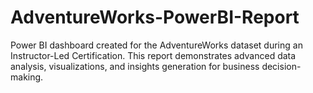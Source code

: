 # AdventureWorks-PowerBI-Report
Power BI dashboard created for the AdventureWorks dataset during an Instructor-Led Certification. This report demonstrates advanced data analysis, visualizations, and insights generation for business decision-making.
